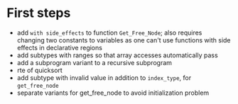 # First steps

- add `with side_effects` to function `Get_Free_Node`; also requires changing
  two constants to variables as one can't use functions with side effects in
  declarative regions
- add subtypes with ranges so that array accesses automatically pass
- add a subprogram variant to a recursive subprogram
- rte of quicksort
- add subtype with invalid value in addition to `index_type`, for `get_free_node`
- separate variants for get_free_node to avoid initialization problem
